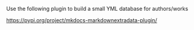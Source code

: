 

Use the following plugin to build a small YML database for authors/works

https://pypi.org/project/mkdocs-markdownextradata-plugin/

